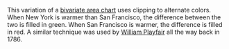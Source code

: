 This variation of a [bivariate area chart](../3884914) uses clipping to alternate colors. When New York is warmer than San Francisco, the difference between the two is filled in green. When San Francisco is warmer, the difference is filled in red. A similar technique was used by [William Playfair](http://en.wikipedia.org/wiki/William_Playfair) all the way back in 1786.